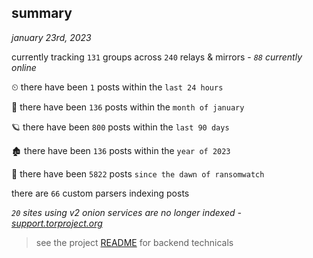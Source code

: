 
## summary
_january 23rd, 2023_

currently tracking `131` groups across `240` relays & mirrors - _`88` currently online_

⏲ there have been `1` posts within the `last 24 hours`

🦈 there have been `136` posts within the `month of january`

🪐 there have been `800` posts within the `last 90 days`

🏚 there have been `136` posts within the `year of 2023`

🦕 there have been `5822` posts `since the dawn of ransomwatch`

there are `66` custom parsers indexing posts

_`20` sites using v2 onion services are no longer indexed - [support.torproject.org](https://support.torproject.org/onionservices/v2-deprecation/)_

> see the project [README](https://github.com/joshhighet/ransomwatch#ransomwatch--) for backend technicals
